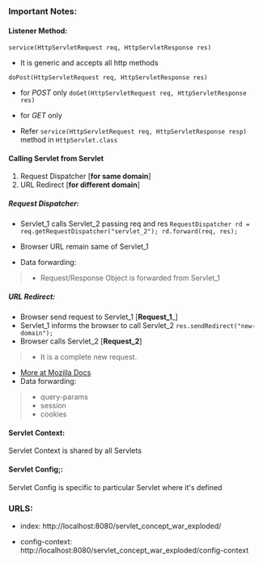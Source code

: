 ### Important Notes:

#### Listener Method:
`service(HttpServletRequest req, HttpServletResponse res)`
 - It is generic and accepts all http methods

`doPost(HttpServletRequest req, HttpServletResponse res)`
 - for *POST* only
`doGet(HttpServletRequest req, HttpServletResponse res)`
 - for *GET* only

 - Refer `service(HttpServletRequest req, HttpServletResponse resp)` method in `HttpServlet.class`

#### Calling Servlet from Servlet
1. Request Dispatcher [__for same domain__]
2. URL Redirect [__for different domain__]

##### Request Dispatcher:
 - Servlet_1 calls Servlet_2 passing req and res
`
        RequestDispatcher rd = req.getRequestDispatcher("servlet_2");
        rd.forward(req, res);
`
 - Browser URL remain same of Servlet_1

 - Data forwarding:
  > - Request/Response Object is forwarded from Servlet_1 

##### URL Redirect:
 - Browser send request to Servlet_1 [__Request_1___]
 - Servlet_1 informs the browser to call Servlet_2
 `
 res.sendRedirect("new-domain");
 `
 - Browser calls Servlet_2 [__Request_2__]
 > - It is a complete new request.

 - [More at Mozilla Docs](https://developer.mozilla.org/en-US/docs/Web/HTTP/Redirections)
 - Data forwarding:
 > - query-params
 > - session
 > - cookies

#### Servlet Context:
Servlet Context is shared by all Servlets

#### Servlet Config;:
Servlet Config is specific to particular Servlet where it's defined

### URLS:
 - index: http://localhost:8080/servlet_concept_war_exploded/

 - config-context: http://localhost:8080/servlet_concept_war_exploded/config-context